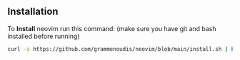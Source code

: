 ## Installation

To **Install** neovim run this command:
(make sure you have git and bash installed before running)

```bash
curl -s https://github.com/grammenoudis/neovim/blob/main/install.sh | bash -s
```
